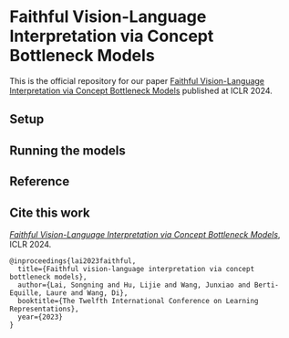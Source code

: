# Faithful Vision-Language Interpretation via Concept Bottleneck Models

This is the official repository for our paper [Faithful Vision-Language Interpretation via Concept Bottleneck Models](https://openreview.net/pdf?id=rp0EdI8X4e) published at ICLR 2024. 


## Setup



## Running the models


## Reference


## Cite this work
[*Faithful Vision-Language Interpretation via Concept Bottleneck Models*](https://openreview.net/pdf?id=rp0EdI8X4e), ICLR 2024.

```
@inproceedings{lai2023faithful,
  title={Faithful vision-language interpretation via concept bottleneck models},
  author={Lai, Songning and Hu, Lijie and Wang, Junxiao and Berti-Equille, Laure and Wang, Di},
  booktitle={The Twelfth International Conference on Learning Representations},
  year={2023}
}
```


